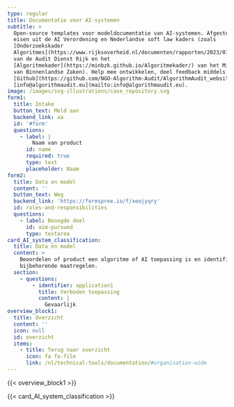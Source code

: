 ```yaml
---
type: regular
title: Documentatie voor AI-systemen
subtitle: >
  Open-source templates voor modeldocumentatie van AI-systemen. Afgestemd op de
  eisen uit de AI Verordening en Nederlandse soft law kaders (zoals
  [Onderzoekskader
  Algoritmes](https://www.rijksoverheid.nl/documenten/rapporten/2023/07/11/onderzoekskader-algoritmes-adr-2023#:~:text=De%20Auditdienst%20Rijk%20heeft%20een,risico's%20beheerst%20\(kunnen\)%20worden.)
  van de Audit Dienst Rijk en het
  [Algoritmekader](https://minbzk.github.io/Algoritmekader/) van het Ministerie
  van Binnenlandse Zaken). Help mee ontwikkelen, deel feedback middels
  [Github](https://github.com/NGO-Algorithm-Audit/AlgorithmAudit_website) of via
  [info@algorithmaudit.eu](mailto:info@algorithmaudit.eu).
image: /images/svg-illustrations/case_repository.svg
form1:
  title: Intake
  button_text: Meld aan
  backend_link: aa
  id: '#form'
  questions:
    - label: |
        Naam van product
      id: name
      required: true
      type: text
      placeholder: Naam
form2:
  title: Data en model
  content: ''
  button_text: Weg
  backend_link: 'https://formspree.io/f/xeojyqry'
  id: roles-and-responsibilities
  questions:
    - label: Beoogde doel
      id: aim-pursued
      type: textarea
card_AI_system_classification:
  title: Data en model
  content: >
    Beoordelen of product een algoritme of AI toepassing is en identificeren van
    bijbehorende maatregelen.
  section:
    - questions:
        - identifier: application1
          title: Verboden toepassing
          content: |
            Gevaarlijk
overview_block1:
  title: Overzicht
  content: ''
  icon: null
  id: overzicht
  items:
    - title: Terug naar overzicht
      icon: fa fa-file
      link: /nl/technical-tools/documentation/#organisation-wide
---
```


{{< overview_block1 >}}

{{< card_AI_system_classification >}}
